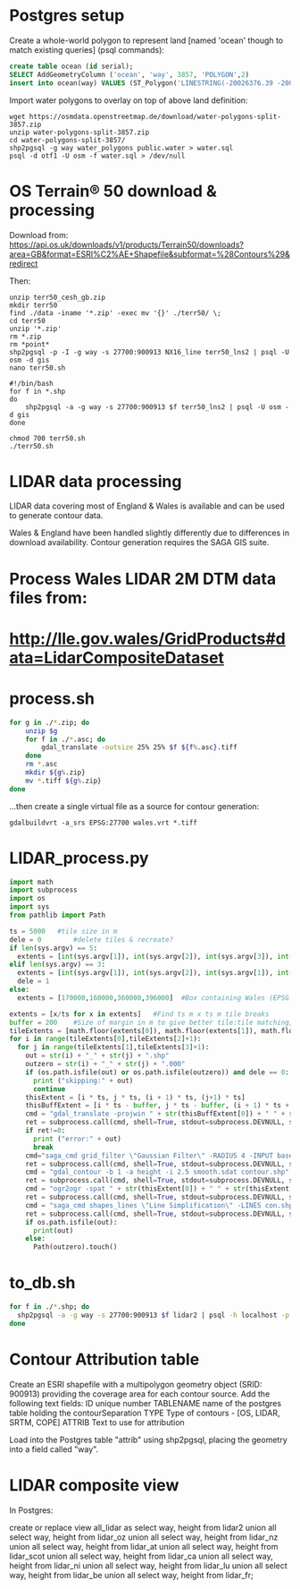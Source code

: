 Postgres setup
==============

Create a whole-world polygon to represent land [named 'ocean' though to match existing queries] (psql commands):

```sql
create table ocean (id serial);
SELECT AddGeometryColumn ('ocean', 'way', 3857, 'POLYGON',2)
insert into ocean(way) VALUES (ST_Polygon('LINESTRING(-20026376.39 -20048966.10, -20026376.39 20048966.10, 20026376.39 20048966.10, 20026376.39 -20048966.10, -20026376.39 -20048966.10)'::geometry, 3857));
```
Import water polygons to overlay on top of above land definition:

```
wget https://osmdata.openstreetmap.de/download/water-polygons-split-3857.zip
unzip water-polygons-split-3857.zip
cd water-polygons-split-3857/
shp2pgsql -g way water_polygons public.water > water.sql
psql -d otf1 -U osm -f water.sql > /dev/null
```

OS Terrain® 50 download & processing
====================================

Download from:  
https://api.os.uk/downloads/v1/products/Terrain50/downloads?area=GB&format=ESRI%C2%AE+Shapefile&subformat=%28Contours%29&redirect

Then:

```
unzip terr50_cesh_gb.zip
mkdir terr50
find ./data -iname '*.zip' -exec mv '{}' ./terr50/ \;
cd terr50
unzip '*.zip'
rm *.zip
rm *point*
shp2pgsql -p -I -g way -s 27700:900913 NX16_line terr50_lns2 | psql -U osm -d gis
nano terr50.sh
```
	#!/bin/bash
	for f in *.shp
	do
	    shp2pgsql -a -g way -s 27700:900913 $f terr50_lns2 | psql -U osm -d gis
	done
```  
chmod 700 terr50.sh
./terr50.sh
```

LIDAR data processing
=====================

LIDAR data covering most of England & Wales is available and can be used to generate contour data.

Wales & England have been handled slightly differently due to differences in download availability.
Contour generation requires the SAGA GIS suite.

# Process Wales LIDAR 2M DTM data files from:
# http://lle.gov.wales/GridProducts#data=LidarCompositeDataset

process.sh
==========
```sh
for g in ./*.zip; do
	unzip $g
	for f in ./*.asc; do
		gdal_translate -outsize 25% 25% $f ${f%.asc}.tiff
	done
	rm *.asc
	mkdir ${g%.zip}
	mv *.tiff ${g%.zip}
done
```
...then create a single virtual file as a source for contour generation:

```
gdalbuildvrt -a_srs EPSG:27700 wales.vrt *.tiff
```

LIDAR_process.py
================

```python
import math
import subprocess
import os
import sys
from pathlib import Path

ts = 5000	#tile size in m
dele = 0		#delete tiles & recreate?
if len(sys.argv) == 5:
  extents = [int(sys.argv[1]), int(sys.argv[2]), int(sys.argv[3]), int(sys.argv[4])]
elif len(sys.argv) == 3:
  extents = [int(sys.argv[1]), int(sys.argv[2]), int(sys.argv[1]), int(sys.argv[2])]
  dele = 1
else:
  extents = [170000,160000,360000,396000]  #Box containing Wales (EPSG:27700 coords)

extents = [x/ts for x in extents]	#Find ts m x ts m tile breaks
buffer = 200	#Size of margin in m to give better tile:tile matching; crop off at end.
tileExtents = [math.floor(extents[0]), math.floor(extents[1]), math.floor(extents[2]), math.floor(extents[3])]
for i in range(tileExtents[0],tileExtents[2]+1):
  for j in range(tileExtents[1],tileExtents[3]+1):
    out = str(i) + "_" + str(j) + ".shp"
    outzero = str(i) + "_" + str(j) + ".000"
    if (os.path.isfile(out) or os.path.isfile(outzero)) and dele == 0:
      print ("skipping:" + out)
      continue
    thisExtent = [i * ts, j * ts, (i + 1) * ts, (j+1) * ts]
    thisBuffExtent = [i * ts - buffer, j * ts - buffer, (i + 1) * ts + buffer, (j+1) * ts + buffer]
    cmd = "gdal_translate -projwin " + str(thisBuffExtent[0]) + " " + str(thisBuffExtent[3]) + " " + str(thisBuffExtent[2]) + " " + str(thisBuffExtent[1]) + " -of SAGA -eco wales.vrt base.sdat"
    ret = subprocess.call(cmd, shell=True, stdout=subprocess.DEVNULL, stderr=subprocess.STDOUT)
    if ret!=0:
      print ("error:" + out)
      break
    cmd="saga_cmd grid_filter \"Gaussian Filter\" -RADIUS 4 -INPUT base.sdat -RESULT smooth"
    ret = subprocess.call(cmd, shell=True, stdout=subprocess.DEVNULL, stderr=subprocess.STDOUT)
    cmd = "gdal_contour -b 1 -a height -i 2.5 smooth.sdat contour.shp"
    ret = subprocess.call(cmd, shell=True, stdout=subprocess.DEVNULL, stderr=subprocess.STDOUT)
    cmd = "ogr2ogr -spat " + str(thisExtent[0]) + " " + str(thisExtent[1]) + " " + str(thisExtent[2]) + " " + str(thisExtent[3]) + " -clipsrc spat_extent -a_srs EPSG:27700 -skipfailures con.shp contour.shp"
    ret = subprocess.call(cmd, shell=True, stdout=subprocess.DEVNULL, stderr=subprocess.STDOUT)
    cmd = "saga_cmd shapes_lines \"Line Simplification\" -LINES con.shp -TOLERANCE 1.0 -OUTPUT " + out
    ret = subprocess.call(cmd, shell=True, stdout=subprocess.DEVNULL, stderr=subprocess.STDOUT)
    if os.path.isfile(out):
      print(out)
    else:
      Path(outzero).touch()
```

to_db.sh
========
```sh
for f in ./*.shp; do
  shp2pgsql -a -g way -s 27700:900913 $f lidar2 | psql -h localhost -p 5432 -U postgres -d gis
done
```


Contour Attribution table
=========================

Create an ESRI shapefile with a multipolygon geometry object (SRID: 900913) providing the coverage area for each contour source.  Add the following text fields:
ID						unique number
TABLENAME			name of the postgres table holding the contourSeparation
TYPE					Type of contours - [OS, LIDAR, SRTM, COPE]
ATTRIB				Text to use for attribution

Load into the Postgres table "attrib" using shp2pgsql, placing the geometry into a field called "way".

LIDAR composite view
====================

In Postgres:

create or replace view all_lidar as
	select way, height from lidar2 union all
	select way, height from lidar_oz union all
	select way, height from lidar_nz union all
	select way, height from lidar_at union all
	select way, height from lidar_scot union all
	select way, height from lidar_ca union all
	select way, height from lidar_ni union all
	select way, height from lidar_lu union all
	select way, height from lidar_be union all
	select way, height from lidar_fr;
